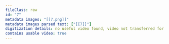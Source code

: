 ```yaml
---
fileClass: raw
id: "7"
metadata images: "[[7.png]]"
metadata images parsed text: ["[[7]]"]
digitization details: no useful video found, video not transferred for parsing
contains usable video: true
---
```


